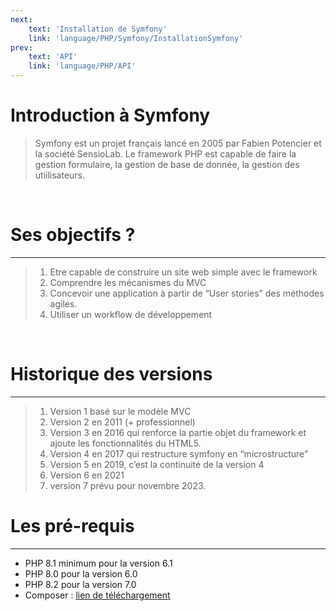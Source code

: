 ```yaml
---
next: 
    text: 'Installation de Symfony'
    link: 'language/PHP/Symfony/InstallationSymfony'
prev: 
    text: 'API'
    link: 'language/PHP/API'
---
```

# Introduction à Symfony

> Symfony est un projet français lancé en 2005 par Fabien Potencier et la société SensioLab. Le framework PHP est capable de faire la gestion formulaire, la gestion de base de donnée, la gestion des utiilisateurs.

<br>

# Ses objectifs ?

---
>1. Etre capable de construire un site web simple avec le framework
>2. Comprendre les mécanismes du MVC
>3. Concevoir une application à partir de “User stories” des méthodes agiles.
>4. Utiliser un workflow de développement

<br>

# Historique des versions

---
>1. Version 1 basé sur le modèle MVC
>2. Version 2 en 2011 (+ professionnel)
>3. Version 3 en 2016 qui renforce la partie objet du framework et ajoute les fonctionnalités du HTML5.
>4. Version 4 en 2017 qui restructure symfony en “microstructure”
>5. Version 5 en 2019, c’est la continuité de la version 4
>6. Version 6 en 2021
>7. version 7 prévu pour novembre 2023.

# Les pré-requis

---

- PHP 8.1 minimum pour la version 6.1
- PHP 8.0 pour la version 6.0
- PHP 8.2 pour la version 7.0
- Composer : <u>[lien de téléchargement](https://getcomposer.org/)</u>

